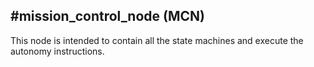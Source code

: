 #mission_control_node (MCN)
-----

This node is intended to contain all the state machines and execute the autonomy instructions.